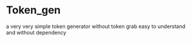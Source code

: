 # Token_gen
a very very simple token generator without token grab easy to understand and without dependency
